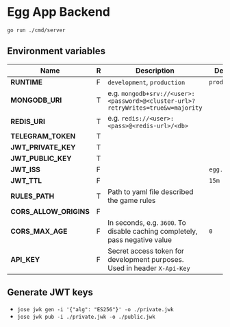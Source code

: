 # Egg App Backend

`go run ./cmd/server`


## Environment variables

| Name                   | R | Description                                                                      | Default      |
|------------------------|---|----------------------------------------------------------------------------------|--------------|
| **RUNTIME**            | F | `development`, `production`                                                      | `production` |
| **MONGODB_URI**        | T | e.g. `mongodb+srv://<user>:<password>@<cluster-url>?retryWrites=true&w=majority` |              |
| **REDIS_URI**          | T | e.g. `redis://<user>:<pass>@<redis-url>/<db>`                                    |              |
| **TELEGRAM_TOKEN**     | T |                                                                                  |              |
| **JWT_PRIVATE_KEY**    | T |                                                                                  |              |
| **JWT_PUBLIC_KEY**     | T |                                                                                  |              |
| **JWT_ISS**            | F |                                                                                  | `egg.one`    |
| **JWT_TTL**            | F |                                                                                  | `15m`        |
| **RULES_PATH**         | T | Path to yaml file described the game rules                                       |              |
| **CORS_ALLOW_ORIGINS** | F |                                                                                  |              |
| **CORS_MAX_AGE**       | F | In seconds, e.g. `3600`. To disable caching completely, pass negative value      | `0`          |
| **API_KEY**            | F | Secret access token for development purposes. Used in header `X-Api-Key`         |              |

## Generate JWT keys

- `jose jwk gen -i '{"alg": "ES256"}' -o ./private.jwk`
- `jose jwk pub -i ./private.jwk -o ./public.jwk`